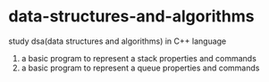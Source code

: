 # data-structures-and-algorithms
study dsa(data structures and algorithms) in C++ language
1. a basic program to represent a stack properties and commands
2. a basic program to represent a queue properties and commands  
